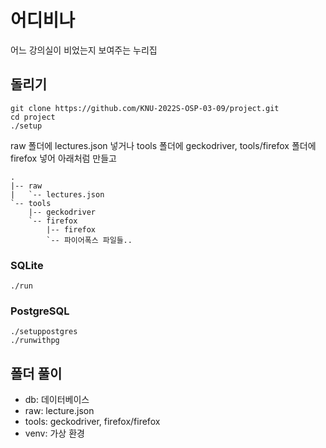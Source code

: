 # 어디비나

어느 강의실이 비었는지 보여주는 누리집

## 돌리기

```
git clone https://github.com/KNU-2022S-OSP-03-09/project.git
cd project
./setup
```

raw 폴더에 lectures.json 넣거나 tools 폴더에 geckodriver, tools/firefox 폴더에 firefox 넣어 아래처럼 만들고

```
.
|-- raw
|   `-- lectures.json
`-- tools
    |-- geckodriver
    `-- firefox
        |-- firefox
        `-- 파이어폭스 파일들..
```

### SQLite

```
./run
```

### PostgreSQL

```
./setuppostgres
./runwithpg
```


## 폴더 풀이
- db: 데이터베이스
- raw: lecture.json
- tools: geckodriver, firefox/firefox
- venv: 가상 환경
